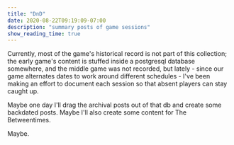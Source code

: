 ```yaml
---
title: "DnD"
date: 2020-08-22T09:19:09-07:00
description: "summary posts of game sessions"
show_reading_time: true
---
```


Currently, most of the game's historical record is not part of this collection; the early game's content is stuffed inside a postgresql database somewhere, and the middle game was not recorded, but lately - since our game alternates dates to work around different schedules - I've been making an effort to document each session so that absent players can stay caught up.

Maybe one day I'll drag the archival posts out of that db and create some backdated posts.
Maybe I'll also create some content for The Betweentimes.

Maybe.
